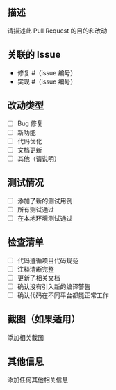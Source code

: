 ## 描述
请描述此 Pull Request 的目的和改动

## 关联的 Issue
- 修复 #（issue 编号）
- 实现 #（issue 编号）

## 改动类型
- [ ] Bug 修复
- [ ] 新功能
- [ ] 代码优化
- [ ] 文档更新
- [ ] 其他（请说明）

## 测试情况
- [ ] 添加了新的测试用例
- [ ] 所有测试通过
- [ ] 在本地环境测试通过

## 检查清单
- [ ] 代码遵循项目代码规范
- [ ] 注释清晰完整
- [ ] 更新了相关文档
- [ ] 确认没有引入新的编译警告
- [ ] 确认代码在不同平台都能正常工作

## 截图（如果适用）
添加相关截图

## 其他信息
添加任何其他相关信息 